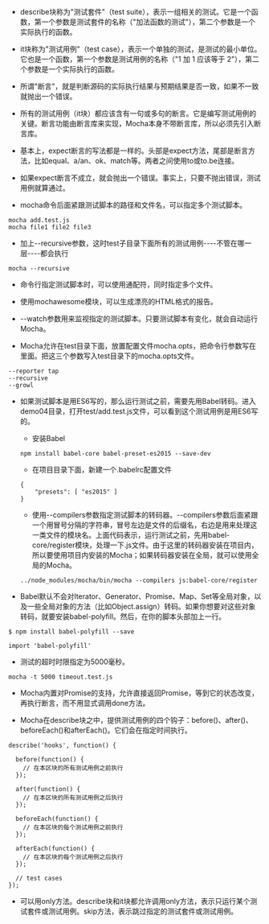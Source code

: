 - describe块称为"测试套件"（test suite），表示一组相关的测试。它是一个函数，第一个参数是测试套件的名称（"加法函数的测试"），第二个参数是一个实际执行的函数。

- it块称为"测试用例"（test case），表示一个单独的测试，是测试的最小单位。它也是一个函数，第一个参数是测试用例的名称（"1 加 1 应该等于 2"），第二个参数是一个实际执行的函数。

- 所谓"断言"，就是判断源码的实际执行结果与预期结果是否一致，如果不一致就抛出一个错误。

- 所有的测试用例（it块）都应该含有一句或多句的断言。它是编写测试用例的关键。断言功能由断言库来实现，Mocha本身不带断言库，所以必须先引入断言库。

- 基本上，expect断言的写法都是一样的。头部是expect方法，尾部是断言方法，比如equal、a/an、ok、match等。两者之间使用to或to.be连接。

- 如果expect断言不成立，就会抛出一个错误。事实上，只要不抛出错误，测试用例就算通过。

- mocha命令后面紧跟测试脚本的路径和文件名，可以指定多个测试脚本。

```
mocha add.test.js
mocha file1 file2 file3
```

- 加上--recursive参数，这时test子目录下面所有的测试用例----不管在哪一层----都会执行

```
mocha --recursive
```

- 命令行指定测试脚本时，可以使用通配符，同时指定多个文件。

- 使用mochawesome模块，可以生成漂亮的HTML格式的报告。

- --watch参数用来监视指定的测试脚本。只要测试脚本有变化，就会自动运行Mocha。

- Mocha允许在test目录下面，放置配置文件mocha.opts，把命令行参数写在里面。把这三个参数写入test目录下的mocha.opts文件。

```
--reporter tap
--recursive
--growl
```

- 如果测试脚本是用ES6写的，那么运行测试之前，需要先用Babel转码。进入demo04目录，打开test/add.test.js文件，可以看到这个测试用例是用ES6写的。

    - 安装Babel

    ```
    npm install babel-core babel-preset-es2015 --save-dev
    ```
    - 在项目目录下面，新建一个.babelrc配置文件

    ```
    {
        "presets": [ "es2015" ]
    }
    ```
    - 使用--compilers参数指定测试脚本的转码器。--compilers参数后面紧跟一个用冒号分隔的字符串，冒号左边是文件的后缀名，右边是用来处理这一类文件的模块名。上面代码表示，运行测试之前，先用babel-core/register模块，处理一下.js文件。由于这里的转码器安装在项目内，所以要使用项目内安装的Mocha；如果转码器安装在全局，就可以使用全局的Mocha。
    ```
    ../node_modules/mocha/bin/mocha --compilers js:babel-core/register
    ```

- Babel默认不会对Iterator、Generator、Promise、Map、Set等全局对象，以及一些全局对象的方法（比如Object.assign）转码。如果你想要对这些对象转码，就要安装babel-polyfill。然后，在你的脚本头部加上一行。

```
$ npm install babel-polyfill --save
```
```
import 'babel-polyfill'
```

- 测试的超时时限指定为5000毫秒。

```
mocha -t 5000 timeout.test.js
```

- Mocha内置对Promise的支持，允许直接返回Promise，等到它的状态改变，再执行断言，而不用显式调用done方法。

- Mocha在describe块之中，提供测试用例的四个钩子：before()、after()、beforeEach()和afterEach()。它们会在指定时间执行。

```
describe('hooks', function() {

  before(function() {
    // 在本区块的所有测试用例之前执行
  });

  after(function() {
    // 在本区块的所有测试用例之后执行
  });

  beforeEach(function() {
    // 在本区块的每个测试用例之前执行
  });

  afterEach(function() {
    // 在本区块的每个测试用例之后执行
  });

  // test cases
});
```

- 可以用only方法。describe块和it块都允许调用only方法，表示只运行某个测试套件或测试用例。skip方法，表示跳过指定的测试套件或测试用例。